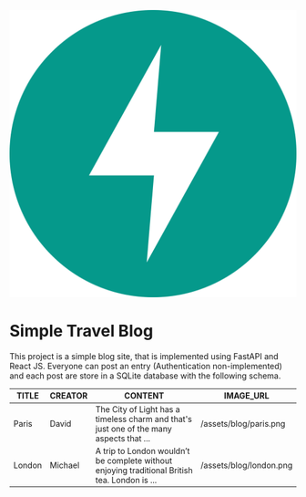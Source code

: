 ![Alt text](img/fastapi.svg)

# Simple Travel Blog


This project is a simple blog site, that is implemented using FastAPI and React JS. Everyone can post an entry (Authentication non-implemented) and each post are store in a SQLite database with the following schema.

| TITLE | CREATOR | CONTENT | IMAGE_URL |
|---|---|---|---|
| Paris | David | The City of Light has a timeless charm and that's just one of the many aspects that ... | /assets/blog/paris.png |
| London | Michael | A trip to London wouldn’t be complete without enjoying traditional British tea. London is ... | /assets/blog/london.png |
  